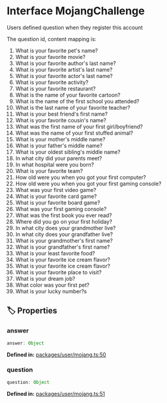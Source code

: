 # Interface MojangChallenge

Users defined question when they register this account

The question id, content mapping is:

1. What is your favorite pet's name?
2. What is your favorite movie?
3. What is your favorite author's last name?
4. What is your favorite artist's last name?
5. What is your favorite actor's last name?
6. What is your favorite activity?
7. What is your favorite restaurant?
8. What is the name of your favorite cartoon?
9. What is the name of the first school you attended?
10. What is the last name of your favorite teacher?
11. What is your best friend's first name?
12. What is your favorite cousin's name?
13. What was the first name of your first girl/boyfriend?
14. What was the name of your first stuffed animal?
15. What is your mother's middle name?
16. What is your father's middle name?
17. What is your oldest sibling's middle name?
18. In what city did your parents meet?
19. In what hospital were you born?
20. What is your favorite team?
21. How old were you when you got your first computer?
22. How old were you when you got your first gaming console?
23. What was your first video game?
24. What is your favorite card game?
25. What is your favorite board game?
26. What was your first gaming console?
27. What was the first book you ever read?
28. Where did you go on your first holiday?
29. In what city does your grandmother live?
30. In what city does your grandfather live?
31. What is your grandmother's first name?
32. What is your grandfather's first name?
33. What is your least favorite food?
34. What is your favorite ice cream flavor?
35. What is your favorite ice cream flavor?
36. What is your favorite place to visit?
37. What is your dream job?
38. What color was your first pet?
39. What is your lucky number?s
## 🏷️ Properties

### answer <Badge type="tip" text="readonly" />

```ts
answer: Object
```
<p style="font-size: 14px; color: var(--vp-c-text-2)">
<strong>Defined in:</strong> <a href="https://github.com/voxelum/minecraft-launcher-core-node/blob/master/packages/user/mojang.ts#L50" target="_blank" rel="noreferrer">packages/user/mojang.ts:50</a>
</p>


### question <Badge type="tip" text="readonly" />

```ts
question: Object
```
<p style="font-size: 14px; color: var(--vp-c-text-2)">
<strong>Defined in:</strong> <a href="https://github.com/voxelum/minecraft-launcher-core-node/blob/master/packages/user/mojang.ts#L51" target="_blank" rel="noreferrer">packages/user/mojang.ts:51</a>
</p>



